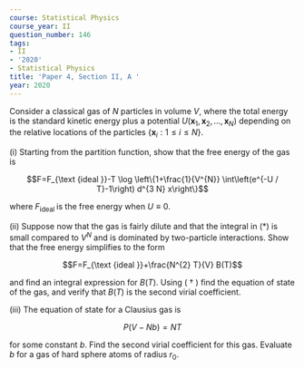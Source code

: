 ```yaml
---
course: Statistical Physics
course_year: II
question_number: 146
tags:
- II
- '2020'
- Statistical Physics
title: 'Paper 4, Section II, A '
year: 2020
---
```




Consider a classical gas of $N$ particles in volume $V$, where the total energy is the standard kinetic energy plus a potential $U\left(\mathbf{x}_{1}, \mathbf{x}_{2}, \ldots, \mathbf{x}_{N}\right)$ depending on the relative locations of the particles $\left\{\mathbf{x}_{i}: 1 \leqslant i \leqslant N\right\}$.

(i) Starting from the partition function, show that the free energy of the gas is

$$F=F_{\text {ideal }}-T \log \left\{1+\frac{1}{V^{N}} \int\left(e^{-U / T}-1\right) d^{3 N} x\right\}$$

where $F_{\text {ideal }}$ is the free energy when $U \equiv 0$.

(ii) Suppose now that the gas is fairly dilute and that the integral in $(*)$ is small compared to $V^{N}$ and is dominated by two-particle interactions. Show that the free energy simplifies to the form

$$F=F_{\text {ideal }}+\frac{N^{2} T}{V} B(T)$$

and find an integral expression for $B(T)$. Using ( $\dagger$ ) find the equation of state of the gas, and verify that $B(T)$ is the second virial coefficient.

(iii) The equation of state for a Clausius gas is

$$P(V-N b)=N T$$

for some constant $b$. Find the second virial coefficient for this gas. Evaluate $b$ for a gas of hard sphere atoms of radius $r_{0}$.